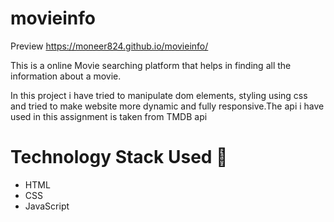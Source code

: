 # movieinfo

Preview https://moneer824.github.io/movieinfo/

This is a online Movie searching platform that helps in finding all the information about a movie.

In this project i have tried to manipulate dom elements, styling using css and tried to make website more dynamic and fully responsive.The api i have used in this assignment is taken from TMDB api

# Technology Stack Used 🌟
* HTML
* CSS
* JavaScript
